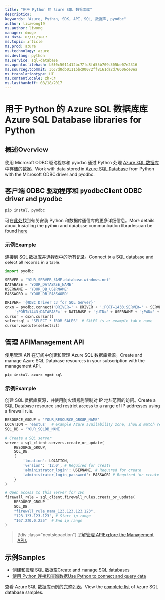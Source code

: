 ```yaml
---
title: "用于 Python 的 Azure SQL 数据库库"
description: 
keywords: "Azure, Python, SDK, API, SQL, 数据库, pyodbc"
author: lisawong19
ms.author: liwong
manager: douge
ms.date: 07/11/2017
ms.topic: article
ms.prod: azure
ms.technology: azure
ms.devlang: python
ms.service: sql-database
ms.openlocfilehash: b580c5011412bc77fd8fd55b709a305be07e2316
ms.sourcegitcommit: 3617d0db0111bbc00072ff8161de2d76606ce0ea
ms.translationtype: HT
ms.contentlocale: zh-CN
ms.lasthandoff: 08/18/2017
---
```

# <a name="azure-sql-database-libraries-for-python"></a><span data-ttu-id="9d217-103">用于 Python 的 Azure SQL 数据库库</span><span class="sxs-lookup"><span data-stu-id="9d217-103">Azure SQL Database libraries for Python</span></span>

## <a name="overview"></a><span data-ttu-id="9d217-104">概述</span><span class="sxs-lookup"><span data-stu-id="9d217-104">Overview</span></span>

<span data-ttu-id="9d217-105">使用 Microsoft ODBC 驱动程序和 pyodbc 通过 Python 处理 [Azure SQL 数据库](/azure/sql-database/sql-database-technical-overview)中存储的数据。</span><span class="sxs-lookup"><span data-stu-id="9d217-105">Work with data stored in [Azure SQL Database](/azure/sql-database/sql-database-technical-overview) from Python with the Microsoft ODBC driver and pyodbc.</span></span> 

## <a name="client-odbc-driver-and-pyodbc"></a><span data-ttu-id="9d217-106">客户端 ODBC 驱动程序和 pyodbc</span><span class="sxs-lookup"><span data-stu-id="9d217-106">Client ODBC driver and pyodbc</span></span>

```bash
pip install pyodbc
```
<span data-ttu-id="9d217-107">可在[此处](https://docs.microsoft.com/azure/sql-database/sql-database-connect-query-python#install-the-python-and-database-communication-libraries)找到有关安装 Python 和数据库通信库的更多详细信息。</span><span class="sxs-lookup"><span data-stu-id="9d217-107">More details about installing the python and database communication libraries can be found [here](https://docs.microsoft.com/azure/sql-database/sql-database-connect-query-python#install-the-python-and-database-communication-libraries).</span></span>

### <a name="example"></a><span data-ttu-id="9d217-108">示例</span><span class="sxs-lookup"><span data-stu-id="9d217-108">Example</span></span>

<span data-ttu-id="9d217-109">连接到 SQL 数据库并选择表中的所有记录。</span><span class="sxs-lookup"><span data-stu-id="9d217-109">Connect to a SQL database and select all records in a table.</span></span>

```python
import pyodbc 

SERVER = 'YOUR_SERVER_NAME.database.windows.net'
DATABASE = 'YOUR_DATABASE_NAME'
USERNAME = 'YOUR_DB_USERNAME'
PASSWORD = 'YOUR_DB_PASSWORD'

DRIVER= '{ODBC Driver 13 for SQL Server}'
cnxn = pyodbc.connect('DRIVER=' + DRIVER + ';PORT=1433;SERVER=' + SERVER +
    ';PORT=1443;DATABASE=' + DATABASE + ';UID=' + USERNAME + ';PWD=' + PASSWORD)
cursor = cnxn.cursor()
selectsql = "SELECT * FROM SALES"  # SALES is an example table name
cursor.execute(selectsql)
```

## <a name="management-api"></a><span data-ttu-id="9d217-110">管理 API</span><span class="sxs-lookup"><span data-stu-id="9d217-110">Management API</span></span>

<span data-ttu-id="9d217-111">使用管理 API 在订阅中创建和管理 Azure SQL 数据库资源。</span><span class="sxs-lookup"><span data-stu-id="9d217-111">Create and manage Azure SQL Database resources in your subscription with the management API.</span></span> 

```bash
pip install azure-mgmt-sql
```

### <a name="example"></a><span data-ttu-id="9d217-112">示例</span><span class="sxs-lookup"><span data-stu-id="9d217-112">Example</span></span>

<span data-ttu-id="9d217-113">创建 SQL 数据库资源，并使用防火墙规则限制对 IP 地址范围的访问。</span><span class="sxs-lookup"><span data-stu-id="9d217-113">Create a SQL Database resource and restrict access to a range of IP addresses using a firewall rule.</span></span>

```python
RESOURCE_GROUP = 'YOUR_RESOURCE_GROUP_NAME'
LOCATION = 'eastus'  # example Azure availability zone, should match resource group
SQL_DB = 'YOUR_SQLDB_NAME'

# Create a SQL server
server = sql_client.servers.create_or_update(
    RESOURCE_GROUP,
    SQL_DB,
    {
        'location': LOCATION,
        'version': '12.0', # Required for create
        'administrator_login': USERNAME, # Required for create
        'administrator_login_password': PASSWORD # Required for create
    }
)

# Open access to this server for IPs
firewall_rule = sql_client.firewall_rules.create_or_update(
    RESOURCE_GROUP
    SQL_DB,
    "firewall_rule_name_123.123.123.123",
    "123.123.123.123", # Start ip range
    "167.220.0.235"  # End ip range
)
```
> [!div class="nextstepaction"]
> [<span data-ttu-id="9d217-114">了解管理 API</span><span class="sxs-lookup"><span data-stu-id="9d217-114">Explore the Management APIs</span></span>](/python/api/overview/azure/sql/managementlibrary)

## <a name="samples"></a><span data-ttu-id="9d217-115">示例</span><span class="sxs-lookup"><span data-stu-id="9d217-115">Samples</span></span>

* <span data-ttu-id="9d217-116">[创建和管理 SQL 数据库][1]</span><span class="sxs-lookup"><span data-stu-id="9d217-116">[Create and manage SQL databases][1]</span></span>    
* <span data-ttu-id="9d217-117">[使用 Python 连接和查询数据][2]</span><span class="sxs-lookup"><span data-stu-id="9d217-117">[Use Python to connect and query data][2]</span></span>   

[1]: https://github.com/Azure-Samples/sql-database-python-manage
[2]: https://docs.microsoft.com/azure/sql-database/sql-database-connect-query-python

<span data-ttu-id="9d217-118">查看 Azure SQL 数据库示例的[完整列表](https://azure.microsoft.com/resources/samples/?platform=python&term=SQL)。</span><span class="sxs-lookup"><span data-stu-id="9d217-118">View the [complete list](https://azure.microsoft.com/resources/samples/?platform=python&term=SQL) of Azure SQL database samples.</span></span> 